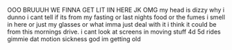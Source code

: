 OOO BRUUUH WE FINNA GET LIT IIN HERE
JK
OMG my head is dizzy
why
i dunno
i cant tell if its from my fasting or last nights food or the fumes i smell in here or just my glasses or what
imma just deal with it
i think it could be from this mornings drive. i cant look at screens in moving stuff
4d 5d rides gimmie dat motion sickness
god im getting old


